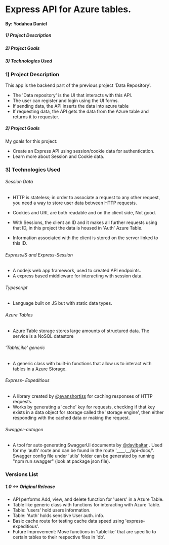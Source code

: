 # Express API for Azure tables.
#### By: Yodahea Daniel


##### 1) Project Description
##### 2) Project Goals
##### 3) Technologies Used

### 1) Project Description

This app is the backend part of the previous project 'Data Repository'. 

- The 'Data repository' is the UI that interacts with this API.
- The user can register and login using the UI forms. 
- If sending data, the API inserts the data into azure table
- If requesting data, the API gets the data from the Azure table and returns it to requester. 

##### 2) Project Goals

My goals for this project:
- Create an Express API using session/cookie data for authentication.
- Learn more about Session and Cookie data.

### 3) Technologies Used

###### Session Data
- HTTP is stateless; in order to associate a request to any other request, you need a way to store user data between HTTP requests. 
- Cookies and URL are both readable and on the client side, Not good.

- With Sessions, the client an ID and it makes all further requests using that ID, in this project the data is housed in 'Auth' Azure Table.
- Information associated with the client is stored on the server linked to this ID.

###### ExpressJS and Express-Session
- A nodejs web app framework, used to created API endpoints. 
- A express based middleware for interacting with session data. 

###### Typescript
- Language built on JS but with static data types. 

###### Azure Tables
- Azure Table storage stores large amounts of structured data. The service is a NoSQL datastore

###### 'TableLike' generic
-  A generic class with built-in functions that allow us to interact with tables in a Azure Storage. 

###### Express- Expeditious 
- A library created by [@evanshortiss](https://github.com/evanshortiss/express-expeditious) for caching responses of HTTP requests. 
- Works by generating a 'cache' key for requests, checking if that key exists in a data object for storage called the 'storage engine', then either responding with the cached data or making the request. 

###### Swagger-autogen
- A tool for auto generating SwaggerUI documents by [@davibaltar](https://github.com/davibaltar/swagger-autogen) . Used for my 'auth' route and can be found in the route '____:__/api-docs/'. Swagger config file under 'utils' folder can be generated by running "npm run swagger" (look at package json file).

### Versions List 

##### 1.0 <-> Original Release
- API performs Add, view, and delete function for 'users' in a Azure Table.  
- Table like generic class with functions for interacting with Azure Table. 
- Table: 'users' hold users information.
- Table: 'Auth' holds sensitive User auth. info.
- Basic cache route for testing cache data speed using 'express-expeditious'.
- Future Improvement: Move functions in 'tablelike' that are specific to certain tables to their respective files in 'db'.




